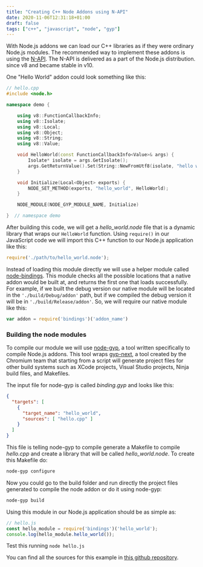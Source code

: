 ```yaml
---
title: "Creating C++ Node Addons using N-API"
date: 2020-11-06T12:31:18+01:00
draft: false
tags: ["c++", "javascript", "node", "gyp"]
---
```


With Node.js addons we can load our C++ libraries as if they were ordinary Node.js modules. The
recommended way to implement these addons is using the [N-API](https://nodejs.org/api/n-api.html).
The N-API is delivered as a part of the Node.js distribution. since v8 and became stable in v10. 

One "Hello World" addon could look something like this:

```cpp
// hello.cpp
#include <node.h>

namespace demo {

    using v8::FunctionCallbackInfo;
    using v8::Isolate;
    using v8::Local;
    using v8::Object;
    using v8::String;
    using v8::Value;

    void HelloWorld(const FunctionCallbackInfo<Value>& args) {
        Isolate* isolate = args.GetIsolate();
        args.GetReturnValue().Set(String::NewFromUtf8(isolate, "hello world").ToLocalChecked());
    }

    void Initialize(Local<Object> exports) {
        NODE_SET_METHOD(exports, "hello_world", HelloWorld);
    }

    NODE_MODULE(NODE_GYP_MODULE_NAME, Initialize)

}  // namespace demo
```

After building this code, we will get a *hello_world.node* file that is a dynamic library that wraps
our `HelloWorld` function. Using `require()` in our JavaScript code we will import this C++ function
to our Node.js application like this:

```javascript
require('./path/to/hello_world.node');
```

Instead of loading this module directly we will use a helper module called
[node-bindings](https://www.npmjs.com/package/bindings). This module checks all the possible
locations that a native addon would be built at, and returns the first one that loads successfully.
For example, if we built the debug version our native module will be located in the
`'./build/Debug/addon'` path, but if we compiled the debug version it will be in
`'./build/Release/addon'`. So, we will require our native module like this:

```javascript
var addon = require('bindings')('addon_name')
```

### Building the node modules

To compile our module we will use [node-gyp](https://github.com/nodejs/node-gyp), a tool written
specifically to compile Node.js addons. This tool wraps
[gyp-next](https://github.com/nodejs/gyp-next), a tool created by the Chromium team that starting
from a script will generate project files for other build systems such as XCode projects, Visual
Studio projects, Ninja build files, and Makefiles.

The input file for node-gyp is called *binding.gyp* and looks like this:

```json
{
  "targets": [
    {
      "target_name": "hello_world",
      "sources": [ "hello.cpp" ]
    }
  ]
}
```

This file is telling node-gyp to compile generate a Makefile to compile *hello.cpp* and create a library that will be called *hello_world.node*. To create this Makefile do:

```bash
node-gyp configure
```

Now you could go to the build folder and run directly the project files generated to compile the node addon or do it using node-gyp:

```bash
node-gyp build
```

Using this module in our Node.js application should be as simple as:

```javascript
// hello.js
const hello_module = require('bindings')('hello_world');
console.log(hello_module.hello_world());
```

Test this running `node hello.js`

You can find all the sources for this example in [this github
repository](https://github.com/czoido/napi-hello-world).